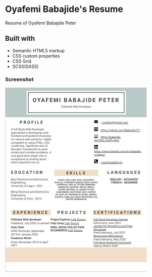 # Oyafemi Babajide's Resume

Resume of Oyafemi Babajide Peter

## Built with

- Semantic HTML5 markup
- CSS custom properties
- CSS Grid
- SCSS(SASS)

### Screenshot

![Resume](./assets/resume.jpg)
